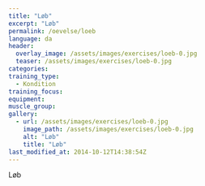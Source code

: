 ```yaml
---
title: "Løb"
excerpt: "Løb"
permalink: /oevelse/loeb
language: da
header:
  overlay_image: /assets/images/exercises/loeb-0.jpg
  teaser: /assets/images/exercises/loeb-0.jpg
categories:
training_type: 
  - Kondition
training_focus: 
equipment:
muscle_group:
gallery:
  - url: /assets/images/exercises/loeb-0.jpg
    image_path: /assets/images/exercises/loeb-0.jpg
    alt: "Løb"
    title: "Løb"
last_modified_at: 2014-10-12T14:38:54Z
---
```


Løb
